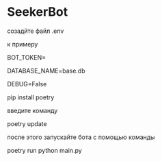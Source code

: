# SeekerBot

созадйте файл .env

к примеру

BOT_TOKEN=

DATABASE_NAME=base.db

DEBUG=False

pip install poetry

введите команду 

poetry update

после этого запускайте бота с помощью команды 

poetry run python main.py

